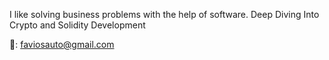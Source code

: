 I like solving business problems with the help of software. Deep Diving Into Crypto and Solidity Development

📧: faviosauto@gmail.com
